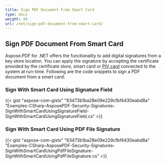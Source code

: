 ```yaml
---
title: Sign PDF Document From Smart Card
type: docs
weight: 40
url: /net/sign-pdf-document-from-smart-card/
---
```


## **Sign PDF Document From Smart Card**
Aspose.PDF for .NET offers the functionality to add digital signatures from a key store location. You can apply the signature by accepting the certificate provided by the certificate store, smart card or [PIV card](https://whatis.techtarget.com/definition/personal-identity-verification-PIV-card "PIV Cards") connected to the system at run-time. Following are the code snippets to sign a PDF document from a smart card:
### **Sign With Smart Card Using Signature Field**
{{< gist "aspose-com-gists" "63473b1ba28e09e229cfbf4430eabd8a" "Examples-CSharp-AsposePDF-Security-Signatures-SignWithSmartCardUsingSignatureField-SignWithSmartCardUsingSignatureField.cs" >}}
### **Sign With Smart Card Using PDF File Signature**
{{< gist "aspose-com-gists" "63473b1ba28e09e229cfbf4430eabd8a" "Examples-CSharp-AsposePDF-Security-Signatures-SignWithSmartCardUsingPdfFileSignature-SignWithSmartCardUsingPdfFileSignature.cs" >}}



